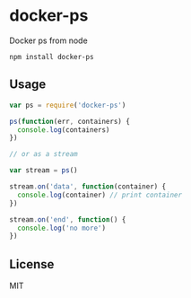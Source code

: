 # docker-ps

Docker ps from node

```
npm install docker-ps
```

## Usage

``` js
var ps = require('docker-ps')

ps(function(err, containers) {
  console.log(containers)
})

// or as a stream

var stream = ps()

stream.on('data', function(container) {
  console.log(container) // print container
})

stream.on('end', function() {
  console.log('no more')
})
```

## License

MIT
